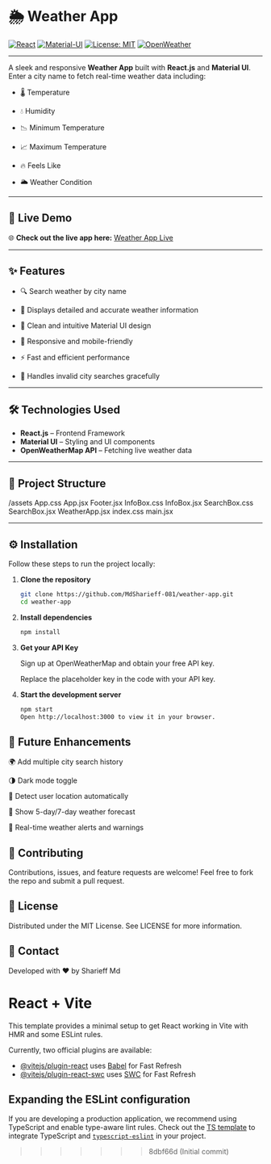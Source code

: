 # 🌦️ Weather App

[![React](https://img.shields.io/badge/Framework-React-blue?logo=react)](https://react.dev/)
[![Material-UI](https://img.shields.io/badge/UI-Material--UI-blueviolet?logo=mui)](https://mui.com/)
[![License: MIT](https://img.shields.io/badge/License-MIT-green.svg)](LICENSE)
[![OpenWeather](https://img.shields.io/badge/API-OpenWeatherMap-orange)](https://openweathermap.org/api)

---

A sleek and responsive **Weather App** built with **React.js** and **Material UI**.  
Enter a city name to fetch real-time weather data including:

- 🌡️ Temperature

- 💧 Humidity

- 📉 Minimum Temperature

- 📈 Maximum Temperature

- 🔥 Feels Like

- 🌥️ Weather Condition

---

## 🚀 Live Demo

🌐 **Check out the live app here:** [Weather App Live](https://weather-1eus5yhaf-md-sharieffs-projects.vercel.app/)  


---

## ✨ Features

- 🔍 Search weather by city name

- 🎯 Displays detailed and accurate weather information

- 🎨 Clean and intuitive Material UI design

- 📱 Responsive and mobile-friendly

- ⚡ Fast and efficient performance

- 🚫 Handles invalid city searches gracefully

---

## 🛠️ Technologies Used

- **React.js** – Frontend Framework
- **Material UI** – Styling and UI components
- **OpenWeatherMap API** – Fetching live weather data


---

## 📁 Project Structure

/assets
App.css
App.jsx
Footer.jsx
InfoBox.css
InfoBox.jsx
SearchBox.css
SearchBox.jsx
WeatherApp.jsx
index.css
main.jsx

---

## ⚙️ Installation

Follow these steps to run the project locally:

1. **Clone the repository**
   ```bash
   git clone https://github.com/MdSharieff-081/weather-app.git
   cd weather-app

2. **Install dependencies**
    ```bash
    npm install

3. **Get your API Key**

    Sign up at OpenWeatherMap and obtain your free API key.

    Replace the placeholder key in the code with your API key.

 4. **Start the development server**
    ```bash
    npm start
    Open http://localhost:3000 to view it in your browser.


## 🔮 Future Enhancements

🌍 Add multiple city search history

🌗 Dark mode toggle

📍 Detect user location automatically

📅 Show 5-day/7-day weather forecast

🔔 Real-time weather alerts and warnings


## 🤝 Contributing
Contributions, issues, and feature requests are welcome!
Feel free to fork the repo and submit a pull request.


## 📜 License
Distributed under the MIT License.
See LICENSE for more information.


## 💬 Contact
Developed with ❤️ by Sharieff Md



# React + Vite

This template provides a minimal setup to get React working in Vite with HMR and some ESLint rules.

Currently, two official plugins are available:

- [@vitejs/plugin-react](https://github.com/vitejs/vite-plugin-react/blob/main/packages/plugin-react/README.md) uses [Babel](https://babeljs.io/) for Fast Refresh
- [@vitejs/plugin-react-swc](https://github.com/vitejs/vite-plugin-react-swc) uses [SWC](https://swc.rs/) for Fast Refresh

## Expanding the ESLint configuration

If you are developing a production application, we recommend using TypeScript and enable type-aware lint rules. Check out the [TS template](https://github.com/vitejs/vite/tree/main/packages/create-vite/template-react-ts) to integrate TypeScript and [`typescript-eslint`](https://typescript-eslint.io) in your project.
>>>>>>> 8dbf66d (Initial commit)
